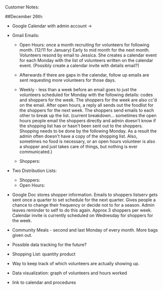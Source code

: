 Customer Notes:

##December 26th:
 - Google Calendar with admin account -> 
 
 - Gmail Emails: 
    - Open Hours: once a month recruiting for volunteers for following month. (12/11 for January) Early to mid month for the next month. Volunteers resond by email to Jessica. She creates a calendar event for each Monday with the list of volunteers written on the calendar event. (Possibly create a calendar invite with details email?)
    - Afterwards if there are gaps in the calendar, follow up emails are sent requesting more volunteers for those days.
    
    - Weekly - less than a week before an email goes to just the volunteers scheduled for Monday with the following details: codes and shoppers for the week.  The shoppers for the week are also cc'd on the email.  After open hours, a reply all sends out the foodlist for the shoppers for the next week.  The shoppers send emails to each other to break up the list. (current breakdown... sometimes the open hours people email the shoppers directly and admin doesn't know if the shopping list has or hasn't been sent out to the shoppers. Shopping needs to be done by the following Monday. As a result the admin often doesn't have a copy of the shopping list. Also, sometimes no food is necessary, or an open hours volunteer is also a shopper and just takes care of things, but nothing is ever communicated.)
    
    - Shoppers: 
    
    
 - Two Distribution Lists:
    - Shoppers:  
    - Open Hours: 
    
 - Google Doc stores shopper information.  Emails to shoppers listserv gets sent once a quarter to set schedule for the next quarter.  Gives people a chance to change their frequency or decide not to for a season. Admin leaves reminder to self to do this again. Approx 3 shoppers per week. Calendar invite is currently scheduled on Wednesday for shoppers for the week. 

- Community Meals - second and last Monday of every month. More bags given out. 

- Possible data tracking for the future?

- Shopping List: quantity product

- Way to keep track of which volunteers are actually showing up.

- Data visualization: graph of volunteers and hours worked

- link to calendar and procedures



